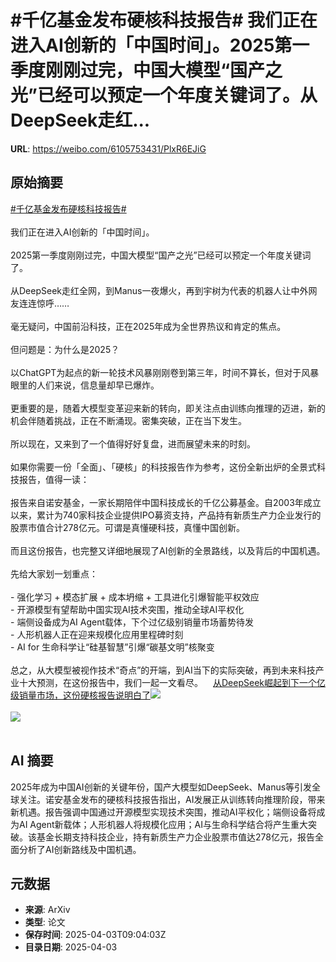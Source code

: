 # #千亿基金发布硬核科技报告# 我们正在进入AI创新的「中国时间」。2025第一季度刚刚过完，中国大模型“国产之光”已经可以预定一个年度关键词了。从DeepSeek走红...

**URL**: https://weibo.com/6105753431/PlxR6EJiG

## 原始摘要

<a href="https://m.weibo.cn/search?containerid=231522type%3D1%26t%3D10%26q%3D%23%E5%8D%83%E4%BA%BF%E5%9F%BA%E9%87%91%E5%8F%91%E5%B8%83%E7%A1%AC%E6%A0%B8%E7%A7%91%E6%8A%80%E6%8A%A5%E5%91%8A%23&amp;extparam=%23%E5%8D%83%E4%BA%BF%E5%9F%BA%E9%87%91%E5%8F%91%E5%B8%83%E7%A1%AC%E6%A0%B8%E7%A7%91%E6%8A%80%E6%8A%A5%E5%91%8A%23" data-hide=""><span class="surl-text">#千亿基金发布硬核科技报告#</span></a> <br><br>我们正在进入AI创新的「中国时间」。<br><br>2025第一季度刚刚过完，中国大模型“国产之光”已经可以预定一个年度关键词了。<br><br>从DeepSeek走红全网，到Manus一夜爆火，再到宇树为代表的机器人让中外网友连连惊呼……<br><br>毫无疑问，中国前沿科技，正在2025年成为全世界热议和肯定的焦点。<br><br>但问题是：为什么是2025？<br><br>以ChatGPT为起点的新一轮技术风暴刚刚卷到第三年，时间不算长，但对于风暴眼里的人们来说，信息量却早已爆炸。<br><br>更重要的是，随着大模型变革迎来新的转向，即关注点由训练向推理的迈进，新的机会伴随着挑战，正在不断涌现。密集突破，正在当下发生。<br><br>所以现在，又来到了一个值得好好复盘，进而展望未来的时刻。<br><br>如果你需要一份「全面」、「硬核」的科技报告作为参考，这份全新出炉的全景式科技报告，值得一读：<br><br>报告来自诺安基金，一家长期陪伴中国科技成长的千亿公募基金。自2003年成立以来，累计为740家科技企业提供IPO募资支持，产品持有新质生产力企业发行的股票市值合计278亿元。可谓是真懂硬科技，真懂中国创新。<br><br>而且这份报告，也完整又详细地展现了AI创新的全景路线，以及背后的中国机遇。<br><br>先给大家划一划重点：<br><br>- 强化学习 + 模态扩展 + 成本坍缩 + 工具进化引爆智能平权效应<br>- 开源模型有望帮助中国实现AI技术突围，推动全球AI平权化<br>- 端侧设备成为AI Agent载体，下个过亿级别销量市场蓄势待发<br>- 人形机器人正在迎来规模化应用里程碑时刻<br>- AI for 生命科学让“硅基智慧”引爆“碳基文明”核聚变<br><br>总之，从大模型被视作技术“奇点”的开端，到AI当下的实际突破，再到未来科技产业十大预测，在这份报告中，我们一起一文看尽。<a href="https://weibo.cn/sinaurl?u=https%3A%2F%2Fmp.weixin.qq.com%2Fs%2FE6HmuYOktT1VbCAj4g9jHA" data-hide=""><span class="url-icon"><img style="width: 1rem;height: 1rem" src="https://h5.sinaimg.cn/upload/2015/09/25/3/timeline_card_small_web_default.png" referrerpolicy="no-referrer"></span><span class="surl-text">从DeepSeek崛起到下一个亿级销量市场，这份硬核报告说明白了</span></a><img style="" src="https://tvax3.sinaimg.cn/large/006Fd7o3ly1i03licoxhfj30z80juq8z.jpg" referrerpolicy="no-referrer"><br><br><img style="" src="https://tvax2.sinaimg.cn/large/006Fd7o3ly1i03lik1fzpj310g0kgdjt.jpg" referrerpolicy="no-referrer"><br><br>

## AI 摘要

2025年成为中国AI创新的关键年份，国产大模型如DeepSeek、Manus等引发全球关注。诺安基金发布的硬核科技报告指出，AI发展正从训练转向推理阶段，带来新机遇。报告强调中国通过开源模型实现技术突围，推动AI平权化；端侧设备将成为AI Agent新载体；人形机器人将规模化应用；AI与生命科学结合将产生重大突破。该基金长期支持科技企业，持有新质生产力企业股票市值达278亿元，报告全面分析了AI创新路线及中国机遇。

## 元数据

- **来源**: ArXiv
- **类型**: 论文
- **保存时间**: 2025-04-03T09:04:03Z
- **目录日期**: 2025-04-03
